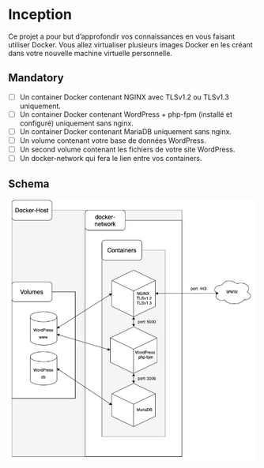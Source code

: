 # Inception
Ce projet a pour but d’approfondir vos connaissances en vous faisant utiliser Docker.
Vous allez virtualiser plusieurs images Docker en les créant dans votre nouvelle machine
virtuelle personnelle.

## Mandatory
- [ ] Un container Docker contenant NGINX avec TLSv1.2 ou TLSv1.3 uniquement.
- [ ] Un container Docker contenant WordPress + php-fpm (installé et configuré) uniquement sans nginx.
- [ ]  Un container Docker contenant MariaDB uniquement sans nginx.
- [ ]  Un volume contenant votre base de données WordPress.
- [ ]  Un second volume contenant les fichiers de votre site WordPress.
- [ ]  Un docker-network qui fera le lien entre vos containers.

## Schema
<p style="text-align:center"><img alt="Schema inception" src="./asset/schema.jpg" ></p>

